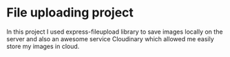 # File uploading project

In this project I used express-fileupload library to save images locally on the server and also an awesome service Cloudinary which
allowed me easily store my images in cloud.